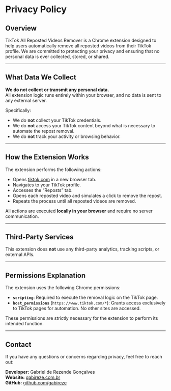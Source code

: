 # Privacy Policy

## Overview

TikTok All Reposted Videos Remover is a Chrome extension designed to help users automatically remove all reposted videos from their TikTok profile. We are committed to protecting your privacy and ensuring that no personal data is ever collected, stored, or shared.

---

## What Data We Collect

**We do not collect or transmit any personal data.**  
All extension logic runs entirely within your browser, and no data is sent to any external server.

Specifically:
- We do **not** collect your TikTok credentials.
- We do **not** access your TikTok content beyond what is necessary to automate the repost removal.
- We do **not** track your activity or browsing behavior.

---

## How the Extension Works

The extension performs the following actions:

- Opens [tiktok.com](https://www.tiktok.com) in a new browser tab.
- Navigates to your TikTok profile.
- Accesses the “Reposts” tab.
- Opens each reposted video and simulates a click to remove the repost.
- Repeats the process until all reposted videos are removed.

All actions are executed **locally in your browser** and require no server communication.

---

## Third-Party Services

This extension does **not** use any third-party analytics, tracking scripts, or external APIs.

---

## Permissions Explanation

The extension uses the following Chrome permissions:

- **`scripting`**: Required to execute the removal logic on the TikTok page.
- **`host_permissions`** (`https://www.tiktok.com/*`): Grants access exclusively to TikTok pages for automation. No other sites are accessed.

These permissions are strictly necessary for the extension to perform its intended function.

---

## Contact

If you have any questions or concerns regarding privacy, feel free to reach out:

**Developer:** Gabriel de Rezende Gonçalves  
**Website:** [gabireze.com.br](https://gabireze.com.br)  
**GitHub:** [github.com/gabireze](https://github.com/gabireze)
